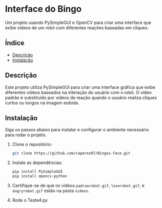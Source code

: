 # Interface do Bingo

Um projeto usando PySimpleGUI e OpenCV para criar uma interface que exibe vídeos de um robô com diferentes reações baseadas em cliques.

## Índice

- [Descrição](#descrição)
- [Instalação](#instalação)

## Descrição

Este projeto utiliza PySimpleGUI para criar uma interface gráfica que exibe diferentes vídeos baseados na interação do usuário com o robô. 
O vídeo padrão é substituído por vídeos de reação quando o usuário realiza cliques curtos ou longos na imagem exibida.

## Instalação

Siga os passos abaixo para instalar e configurar o ambiente necessário para rodar o projeto.

1. Clone o repositório:
    ```bash
    git clone https://github.com/caperez07/Bingos-face.git
    ```

2. Instale as dependências:
    ```bash
    pip install PySimpleGUI
    pip install opencv-python
    ```

3. Certifique-se de que os vídeos `padraorobot.gif`, `loverobot.gif`, e `angryrobot.gif` estão na pasta `videos`.

4. Rode o Teste4.py

